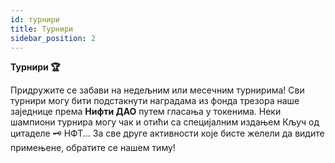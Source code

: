 ```yaml
---
id: турнири
title: Турнири
sidebar_position: 2
---
```


**Турнири 🏆**

Придружите се забави на недељним или месечним турнирима! Сви турнири могу бити подстакнути наградама из фонда трезора наше заједнице према **Нифти ДАО** путем гласања у токенима. Неки шампиони турнира могу чак и отићи са специјалним издањем Кључ од цитаделе 🗝 НФТ... За све друге активности које бисте желели да видите примењене, обратите се нашем тиму!
